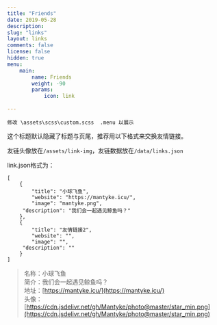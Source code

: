 ```yaml
---
title: "Friends"
date: 2019-05-28
description: 
slug: "links"
layout: links
comments: false
license: false
hidden: true
menu: 
    main:
        name: Friends
        weight: -90
        params:
            icon: link
        
---
```


```
修改 \assets\scss\custom.scss  .menu 以展示
```

<style>
.article-header {
    display: none;
  }
.article-footer {
	display: none;
  }

</style>






 这个标题默认隐藏了标题与页尾，推荐用以下格式来交换友情链接。

友链头像放在`/assets/link-img`，友链数据放在`/data/links.json`

link.json格式为：

```
[
    {
        "title": "小球飞鱼",
        "website": "https://mantyke.icu/",
        "image": "mantyke.png",
     "description": "我们会一起遇见鲸鱼吗？"
    },
	{
        "title": "友情链接2",
        "website": "",
        "image": "",
     "description": ""
    }
]
```



> 名称：小球飞鱼  
> 简介：我们会一起遇见鲸鱼吗？  
> 地址：[https://mantyke.icu/](https://mantyke.icu/)  
> 头像：[https://cdn.jsdelivr.net/gh/Mantyke/photo@master/star_min.png](https://cdn.jsdelivr.net/gh/Mantyke/photo@master/star_min.png)

